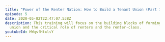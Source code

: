 ```yaml
---
title: "Power of the Renter Nation: How to Build a Tenant Union (Part 1)"
episode: 5
date: 2020-05-02T22:47:07.538Z
description: This training will focus on the building blocks of forming a tenant
  union and the critical role of renters and the renter-class.
youtubeId: HWqsfHtxlsY
---
```

